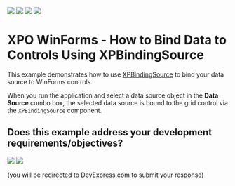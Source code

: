 <!-- default badges list -->
![](https://img.shields.io/endpoint?url=https://codecentral.devexpress.com/api/v1/VersionRange/174101288/20.1.3%2B)
[![](https://img.shields.io/badge/Open_in_DevExpress_Support_Center-FF7200?style=flat-square&logo=DevExpress&logoColor=white)](https://supportcenter.devexpress.com/ticket/details/T830449)
[![](https://img.shields.io/badge/📖_How_to_use_DevExpress_Examples-e9f6fc?style=flat-square)](https://docs.devexpress.com/GeneralInformation/403183)
[![](https://img.shields.io/badge/💬_Leave_Feedback-feecdd?style=flat-square)](#does-this-example-address-your-development-requirementsobjectives)
<!-- default badges end -->

# XPO WinForms - How to Bind Data to Controls Using XPBindingSource

This example demonstrates how to use [XPBindingSource](https://docs.devexpress.com/XPO/DevExpress.Xpo.XPBindingSource) to bind your data source to WinForms controls.

When you run the application and select a data source object in the **Data Source** combo box, the selected data source is bound to the grid control via the `XPBindingSource` component.

<!-- feedback -->
## Does this example address your development requirements/objectives?

[<img src="https://www.devexpress.com/support/examples/i/yes-button.svg"/>](https://www.devexpress.com/support/examples/survey.xml?utm_source=github&utm_campaign=XPO_how-to-bind-data-to-winforms-controls-using-xpbindingsource&~~~was_helpful=yes) [<img src="https://www.devexpress.com/support/examples/i/no-button.svg"/>](https://www.devexpress.com/support/examples/survey.xml?utm_source=github&utm_campaign=XPO_how-to-bind-data-to-winforms-controls-using-xpbindingsource&~~~was_helpful=no)

(you will be redirected to DevExpress.com to submit your response)
<!-- feedback end -->

